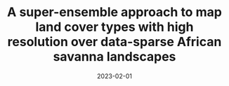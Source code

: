 ---
title: "A super-ensemble approach to map land cover types with high resolution over data-sparse African savanna landscapes"
collection: publications
permalink: /publication/2019-hrlcm
date: 2023-02-01
venue: 'International Journal of Applied Earth Observation and Geoinformation'
paperurl: 'https://pdf.sciencedirectassets.com/272637/1-s2.0-S1569843222X00095/1-s2.0-S1569843222003405/main.pdf?X-Amz-Security-Token=IQoJb3JpZ2luX2VjEOX%2F%2F%2F%2F%2F%2F%2F%2F%2F%2FwEaCXVzLWVhc3QtMSJHMEUCIQDsYaW6Yt5fI20RFsQl5GJFcC5mxNyi5SmFDDGtgFmIzwIgb7nKrPMd%2BmBdQxzLbh0JRGjqVzUJ1sHkYlrOxdqFiZcqsgUIHhAFGgwwNTkwMDM1NDY4NjUiDKjPvDDTJyHp4gS2WCqPBWxc9tRj5MkSNZgPpwQJWL8jQLfFWLHzgHeKPHG%2BN%2BRIB%2FFjvLFpNKctM9kZJyhQHxHtIb0pZ%2FWBuheIpmGHc4Z4Js0ehW96Ry5a%2FhdNW%2FnqW2gQRQXPmADLczEKhGdRStDWdOdyPf4H7iuVyDKnB98Mqf0B7G%2F5lYth8j3yLrPzVzw3w7N%2BZoMdTreZzR70iPcUVWmuJ9hfgiNYX4ul8oX%2BNSZv6CGMm2CQEPVUohd2p7wrhttRcsDzm04v2szkBUxFq5FmD0Kv3kChRerPcKwSXMtg335YQp7EfYR41FG7o52ou0HvtT06mvUysv5X0yiBZmt3SFDCr%2BVbAv5hP6Hn7zxfJiBnkWz35Dn7wJ4t7%2Bq6AADQh8OpPROb2Etrf3P1M6%2Fcd5k2KbmVixYiaJsTR4NxihMh%2FlQ6HKvGQx%2FNVp77rZPJUB1cyQqZHAtKhdyp9XW4G3SamZX%2B4RAPSLEvB34yvudOQv%2BY%2FlY%2BYyH3flR6CfzmBegt80RC%2BKBQVFWR3pG15qKyQCapk6qRlSV1MhOEM4rzjdZBqz9GqY0pSYTGjRIWeChXjtend8nvrwjxUXpaFyKYTyYOm7qPI8k7KQH%2Ba49zraoreLo3jzNarwLaFE%2FFKBLH%2BGW3KJ8vyi8pwKqXtvqCqJo8BuOCcmeDIhzfH9GaudNm9eObzUzuflgosqxVzKcfxO%2B3D1KjLdi5s5lb%2FBWMCaRlIkJnoL3n2hBXF0cQ1x75riaWxmMvZC4v88YE4vVafbVYsqL7G9rg5RbO6r%2B9F5qNIFfzdCiRWOhyD0wPLx7gJRIgrV0Jn9N1AAl7fMfv12UTdJUA4dFX24klCI6L5ivRGgiKtYY%2Fn73yUuB9S0CKIYCKCMwwi5W%2FowY6sQEACf5lDNSNNAKryic4XZ8NsMad3ruKLVw5wFspibb7f8KMBCQ2lSPnsZSJPPlqbKcYRFDub0%2FT6JBXAF2MTOB%2Ftr7Qa7pqXO8%2BPPVB8G80NRNpRgyXxy89Uqn8mcojI2ME6m2IgnAnzSI80kD3iHScMRm6pS8sWYGVjjI6RK1rGPRY%2BGeybbYnDzu%2FwQtMRsxabIHtX1H8mrKYza2I3Sq7zEy35cmZxDwv30BXC35jymc%3D&X-Amz-Algorithm=AWS4-HMAC-SHA256&X-Amz-Date=20230525T212116Z&X-Amz-SignedHeaders=host&X-Amz-Expires=300&X-Amz-Credential=ASIAQ3PHCVTYVFPOA4LH%2F20230525%2Fus-east-1%2Fs3%2Faws4_request&X-Amz-Signature=8b54fbc42b0b205be33c7f6f12d2f8c8686f85692d1b5360df21844605c898dc&hash=5c862d5c865b2797d1f75bec74b6ba19d579d0357b4dbefeb7257094a5e13848&host=68042c943591013ac2b2430a89b270f6af2c76d8dfd086a07176afe7c76c2c61&pii=S1569843222003405&tid=spdf-d3e06f56-638c-478a-99c9-5768ab3e964e&sid=9b89a14118b3c245af19640-be137e9e75e0gxrqa&type=client&tsoh=d3d3LnNjaWVuY2VkaXJlY3QuY29t&ua=0f1557000a500257020456&rr=7cd0d3bf4a553b66&cc=us'
link: 'https://doi.org/10.1016/j.jag.2022.103152'
citation: 'Song, L., Estes, A. B., & Estes, L. D. (2023). A super-ensemble approach to map land cover types with high resolution over data-sparse African savanna landscapes. International Journal of Applied Earth Observation and Geoinformation, 116, 103152.'
---